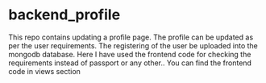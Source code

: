 # backend_profile
This repo contains updating a profile page. The profile can be updated as per the user requirements. 
The registering of the user be uploaded into the mongodb database. 
Here I have used the frontend code for checking the requirements instead of passport or any other.. You can find the frontend code in views section
